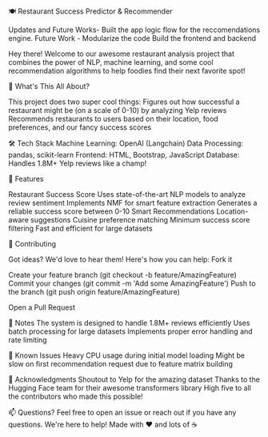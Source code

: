 🍽️ Restaurant Success Predictor & Recommender


Updates and Future Works- 
Built the app logic flow for the reccomendations engine.
Future Work - 
Modularize the code
Build the frontend and backend

Hey there! Welcome to our awesome restaurant analysis project that combines the power of NLP, machine learning, and some cool recommendation algorithms to help foodies find their next favorite spot!

🌟 What's This All About?

This project does two super cool things:
Figures out how successful a restaurant might be (on a scale of 0-10) by analyzing Yelp reviews
Recommends restaurants to users based on their location, food preferences, and our fancy success scores

🛠️ Tech Stack
Machine Learning: OpenAI (Langchain)
Data Processing: pandas, scikit-learn
Frontend: HTML, Bootstrap, JavaScript
Database: Handles 1.8M+ Yelp reviews like a champ!

🎯 Features

Restaurant Success Score
Uses state-of-the-art NLP models to analyze review sentiment
Implements NMF for smart feature extraction
Generates a reliable success score between 0-10
Smart Recommendations
Location-aware suggestions
Cuisine preference matching
Minimum success score filtering
Fast and efficient for large datasets

🤝 Contributing

Got ideas? We'd love to hear them! Here's how you can help:
Fork it

Create your feature branch (git checkout -b feature/AmazingFeature)
Commit your changes (git commit -m 'Add some AmazingFeature')
Push to the branch (git push origin feature/AmazingFeature)

Open a Pull Request

📝 Notes
The system is designed to handle 1.8M+ reviews efficiently
Uses batch processing for large datasets
Implements proper error handling and rate limiting

🐛 Known Issues
Heavy CPU usage during initial model loading
Might be slow on first recommendation request due to feature matrix building

🎉 Acknowledgments
Shoutout to Yelp for the amazing dataset
Thanks to the Hugging Face team for their awesome transformers library
High five to all the contributors who made this possible!

📫 Questions?
Feel free to open an issue or reach out if you have any questions. We're here to help! Made with ❤️ and lots of ☕
